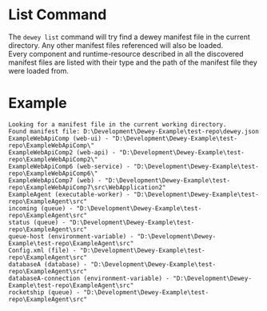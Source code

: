 List Command
===
The `dewey list` command will try find a dewey manifest file in the current directory. Any other manifest files referenced will also be loaded.  
Every component and runtime-resource described in all the discovered manifest files are listed with their type and the path of the manifest file they were loaded from.

# Example
```
Looking for a manifest file in the current working directory.
Found manifest file: D:\Development\Dewey-Example\test-repo\dewey.json
ExampleWebApiComp (web-ui) - "D:\Development\Dewey-Example\test-repo\ExampleWebApiComp\"
ExampleWebApiComp2 (web-api) - "D:\Development\Dewey-Example\test-repo\ExampleWebApiComp2\"
ExampleWebApiComp6 (web-service) - "D:\Development\Dewey-Example\test-repo\ExampleWebApiComp6\"
ExampleWebApiComp7 (web) - "D:\Development\Dewey-Example\test-repo\ExampleWebApiComp7\src\WebApplication2"
ExampleAgent (executable-worker) - "D:\Development\Dewey-Example\test-repo\ExampleAgent\src"
incoming (queue) - "D:\Development\Dewey-Example\test-repo\ExampleAgent\src"
status (queue) - "D:\Development\Dewey-Example\test-repo\ExampleAgent\src"
queue-host (environment-variable) - "D:\Development\Dewey-Example\test-repo\ExampleAgent\src"
Config.xml (file) - "D:\Development\Dewey-Example\test-repo\ExampleAgent\src"
databaseA (database) - "D:\Development\Dewey-Example\test-repo\ExampleAgent\src"
databaseA-connection (environment-variable) - "D:\Development\Dewey-Example\test-repo\ExampleAgent\src"
rocketship (queue) - "D:\Development\Dewey-Example\test-repo\ExampleAgent\src"
```
